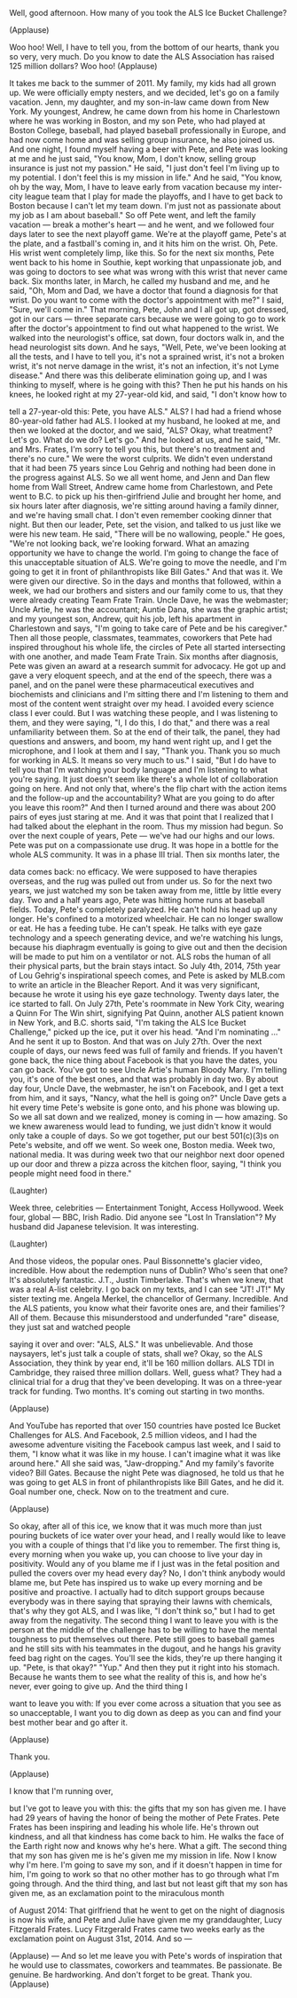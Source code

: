 
Well, good afternoon.
How many of you
took the ALS Ice Bucket Challenge?

(Applause)

Woo hoo!
Well, I have to tell you, from 
the bottom of our hearts,
thank you so very, very much.
Do you know to date the ALS Association
has raised 125 million dollars?
Woo hoo! 
(Applause)

It takes me back to the summer of 2011.
My family, my kids had all grown up.
We were officially empty nesters,
and we decided, let&#39;s 
go on a family vacation.
Jenn, my daughter, and my son-in-law
came down from New York.
My youngest, Andrew,
he came down from his home in Charlestown
where he was working in Boston,
and my son Pete,
who had played at 
Boston College, baseball,
had played baseball 
professionally in Europe,
and had now come home and was selling
group insurance, he also joined us.
And one night, I found myself
having a beer with Pete,
and Pete was looking at 
me and he just said,
&quot;You know, Mom, I don&#39;t know,
selling group insurance 
is just not my passion.&quot;
He said, &quot;I just don&#39;t feel 
I&#39;m living up to my potential.
I don&#39;t feel this is my mission in life.&quot;
And he said, &quot;You know, 
oh by the way, Mom,
I have to leave early from vacation
because my inter-city league team 
that I play for made the playoffs,
and I have to get back to Boston 
because I can&#39;t let my team down.
I&#39;m just not as passionate about my job
as I am about baseball.&quot;
So off Pete went, and 
left the family vacation —
break a mother&#39;s heart —
and he went, and we 
followed four days later
to see the next playoff game.
We&#39;re at the playoff game, 
Pete&#39;s at the plate,
and a fastball&#39;s coming in,
and it hits him on the wrist.
Oh, Pete.
His wrist went completely limp, like this.
So for the next six months,
Pete went back to his home in Southie,
kept working that unpassionate job,
and was going to doctors
to see what was wrong with this wrist
that never came back.
Six months later, in March,
he called my husband 
and me, and he said,
&quot;Oh, Mom and Dad, we have a doctor
that found a diagnosis for that wrist.
Do you want to come with the
doctor&#39;s appointment with me?&quot;
I said, &quot;Sure, we&#39;ll come in.&quot;
That morning, Pete, John and I
all got up, got dressed, got in our cars —
three separate cars
because we were going to go to work
after the doctor&#39;s appointment to
find out what happened to the wrist.
We walked into the 
neurologist&#39;s office, sat down,
four doctors walk in,
and the head neurologist sits down.
And he says, &quot;Well, Pete, we&#39;ve
been looking at all the tests,
and I have to tell you, 
it&#39;s not a sprained wrist,
it&#39;s not a broken wrist,
it&#39;s not nerve damage in the wrist,
it&#39;s not an infection,
it&#39;s not Lyme disease.&quot;
And there was this deliberate 
elimination going up,
and I was thinking to myself,
where is he going with this?
Then he put his hands on his knees,
he looked right at my 
27-year-old kid, and said,
&quot;I don&#39;t know how to 

tell a 27-year-old this:
Pete, you have ALS.&quot;
ALS?
I had had a friend whose 
80-year-old father had ALS.
I looked at my husband, he looked at me,
and then we looked at the 
doctor, and we said, &quot;ALS?
Okay, what treatment? Let&#39;s go.
What do we do? Let&#39;s go.&quot;
And he looked at us, and he
said, &quot;Mr. and Mrs. Frates,
I&#39;m sorry to tell you this,
but there&#39;s no treatment 
and there&#39;s no cure.&quot;
We were the worst culprits.
We didn&#39;t even understand
that it had been 75 years since Lou Gehrig
and nothing had been done 
in the progress against ALS.
So we all went home, and Jenn and Dan
flew home from Wall Street,
Andrew came home from Charlestown,
and Pete went to B.C. to pick up
his then-girlfriend Julie 
and brought her home,
and six hours later after diagnosis,
we&#39;re sitting around 
having a family dinner,
and we&#39;re having small chat.
I don&#39;t even remember 
cooking dinner that night.
But then our leader, Pete, set the vision,
and talked to us just like 
we were his new team.
He said, &quot;There will be 
no wallowing, people.&quot;
He goes, &quot;We&#39;re not looking back,
we&#39;re looking forward.
What an amazing opportunity 
we have to change the world.
I&#39;m going to change the face
of this unacceptable situation of ALS.
We&#39;re going to move the needle,
and I&#39;m going to get it in front
of philanthropists like Bill Gates.&quot;
And that was it. We 
were given our directive.
So in the days and months that followed,
within a week, we had 
our brothers and sisters
and our family come to us,
that they were already 
creating Team Frate Train.
Uncle Dave, he was the webmaster;
Uncle Artie, he was the accountant;
Auntie Dana, she was the graphic artist;
and my youngest son, Andrew,
quit his job, left his 
apartment in Charlestown
and says, &quot;I&#39;m going to take care 
of Pete and be his caregiver.&quot;
Then all those people, 
classmates, teammates,
coworkers that Pete had inspired
throughout his whole life,
the circles of Pete all started
intersecting with one another,
and made Team Frate Train.
Six months after diagnosis,
Pete was given an award at a 
research summit for advocacy.
He got up and gave a very eloquent speech,
and at the end of the 
speech, there was a panel,
and on the panel were these
pharmaceutical executives
and biochemists and clinicians
and I&#39;m sitting there and 
I&#39;m listening to them
and most of the content 
went straight over my head.
I avoided every science 
class I ever could.
But I was watching these people,
and I was listening to them,
and they were saying, 
&quot;I, I do this, I do that,&quot;
and there was a real 
unfamiliarity between them.
So at the end of their talk, the panel,
they had questions and answers,
and boom, my hand went right up,
and I get the microphone,
and I look at them and I say, &quot;Thank you.
Thank you so much for working in ALS.
It means so very much to us.&quot;
I said, &quot;But I do have to tell you
that I&#39;m watching your body language
and I&#39;m listening to what you&#39;re saying.
It just doesn&#39;t seem like there&#39;s a whole 
lot of collaboration going on here.
And not only that, where&#39;s the flip chart
with the action items and the 
follow-up and the accountability?
What are you going to do 
after you leave this room?&quot;
And then I turned around
and there was about 200 pairs 
of eyes just staring at me.
And it was that point that I realized
that I had talked about 
the elephant in the room.
Thus my mission had begun.
So over the next couple of years,
Pete — we&#39;ve had our highs and our lows.
Pete was put on a compassionate use drug.
It was hope in a bottle for 
the whole ALS community.
It was in a phase III trial.
Then six months later, the 

data comes back: no efficacy.
We were supposed to 
have therapies overseas,
and the rug was 
pulled out from under us.
So for the next two years,
we just watched my son 
be taken away from me,
little by little every day.
Two and a half years ago,
Pete was hitting home 
runs at baseball fields.
Today, Pete&#39;s completely paralyzed.
He can&#39;t hold his head up any longer.
He&#39;s confined to a motorized wheelchair.
He can no longer swallow or eat.
He has a feeding tube.
He can&#39;t speak.
He talks with eye gaze technology
and a speech generating device,
and we&#39;re watching his lungs,
because his diaphragm 
eventually is going to give out
and then the decision will be made
to put him on a ventilator or not.
ALS robs the human of all their physical 
parts, but the brain stays intact.
So July 4th, 2014,
75th year of Lou Gehrig&#39;s 
inspirational speech comes,
and Pete is asked by MLB.com to write
an article in the Bleacher Report.
And it was very significant, because he 
wrote it using his eye gaze technology.
Twenty days later, 
the ice started to fall.
On July 27th, Pete&#39;s 
roommate in New York City,
wearing a Quinn For The Win shirt,
signifying Pat Quinn, another 
ALS patient known in New York,
and B.C. shorts
said, &quot;I&#39;m taking the ALS 
Ice Bucket Challenge,&quot;
picked up the ice, put it over his head.
&quot;And I&#39;m nominating ...&quot; 
And he sent it up to Boston.
And that was on July 27th.
Over the next couple 
of days, our news feed
was full of family and friends.
If you haven&#39;t gone back,
the nice thing about Facebook
is that you have the dates, you can go back.
You&#39;ve got to see Uncle Artie&#39;s 
human Bloody Mary.
I&#39;m telling you, it&#39;s one of the best ones,
and that was probably in day two.
By about day four, Uncle 
Dave, the webmaster,
he isn&#39;t on Facebook,
and I get a text from him, 
and it says, &quot;Nancy,
what the hell is going on?&quot;
Uncle Dave gets a hit 
every time Pete&#39;s website
is gone onto, and his 
phone was blowing up.
So we all sat down and we realized,
money is coming in — how amazing.
So we knew awareness 
would lead to funding,
we just didn&#39;t know it would
only take a couple of days.
So we got together, put our best 
501(c)(3)s on Pete&#39;s website,
and off we went.
So week one, Boston media.
Week two, national media.
It was during week two 
that our neighbor next door
opened up our door and threw a pizza
across the kitchen floor, saying,
&quot;I think you people might 
need food in there.&quot;

(Laughter)

Week three, celebrities — 
Entertainment Tonight,
Access Hollywood.
Week four, global — BBC, Irish Radio.
Did anyone see &quot;Lost In Translation&quot;?
My husband did Japanese television.
It was interesting.

(Laughter)

And those videos, the popular ones.
Paul Bissonnette&#39;s 
glacier video, incredible.
How about the redemption nuns of Dublin?
Who&#39;s seen that one?
It&#39;s absolutely fantastic.
J.T., Justin Timberlake.
That&#39;s when we knew, that 
was a real A-list celebrity.
I go back on my texts, and I can see
&quot;JT! JT!&quot; My sister texting me.
Angela Merkel, the chancellor of Germany.
Incredible.
And the ALS patients,
you know what their favorite
ones are, and their families&#39;?
All of them.
Because this misunderstood and 
underfunded &quot;rare&quot; disease,
they just sat and watched people 

saying it over and over: &quot;ALS, ALS.&quot;
It was unbelievable.
And those naysayers,
let&#39;s just talk a couple 
of stats, shall we?
Okay, so the ALS Association,
they think by year end,
it&#39;ll be 160 million dollars.
ALS TDI in Cambridge,
they raised three million dollars.
Well, guess what?
They had a clinical trial for a drug
that they&#39;ve been developing.
It was on a three-year track for funding.
Two months.
It&#39;s coming out starting in two months.

(Applause)

And YouTube has reported
that over 150 countries have posted
Ice Bucket Challenges for ALS.
And Facebook, 2.5 million videos,
and I had the awesome adventure
visiting the Facebook campus last week,
and I said to them, &quot;I know
what it was like in my house.
I can&#39;t imagine what it 
was like around here.&quot;
All she said was, &quot;Jaw-dropping.&quot;
And my family&#39;s favorite video?
Bill Gates.
Because the night Pete was diagnosed,
he told us that he was going to get ALS in
front of philanthropists like Bill Gates,
and he did it.
Goal number one, check.
Now on to the treatment and cure.

(Applause)

So okay, after all of this ice,
we know that it was much more
than just pouring buckets of 
ice water over your head,
and I really would like to leave you
with a couple of things that 
I&#39;d like you to remember.
The first thing is,
every morning when you wake up,
you can choose to live your day in positivity.
Would any of you blame me
if I just was in the fetal position
and pulled the covers 
over my head every day?
No, I don&#39;t think anybody would blame me,
but Pete has inspired us to wake up
every morning and be 
positive and proactive.
I actually had to ditch support groups
because everybody was in there saying that
spraying their lawns with chemicals,
that&#39;s why they got ALS,
and I was like, &quot;I don&#39;t think so,&quot;
but I had to get away from the negativity.
The second thing I want to leave you with
is the person at the 
middle of the challenge
has to be willing to have 
the mental toughness
to put themselves out there.
Pete still goes to baseball games
and he still sits with his 
teammates in the dugout,
and he hangs his gravity feed bag
right on the cages.
You&#39;ll see the kids, they&#39;re 
up there hanging it up.
&quot;Pete, is that okay?&quot; &quot;Yup.&quot;
And then they put it 
right into his stomach.
Because he wants them to see
what the reality of this is,
and how he&#39;s never, ever going to give up.
And the third thing I 

want to leave you with:
If you ever come across a situation
that you see as so unacceptable,
I want you to dig down as deep as you can
and find your best mother bear
and go after it.

(Applause)

Thank you.

(Applause)

I know that I&#39;m running over,

but I&#39;ve got to leave you with this:
the gifts that my son has given me.
I have had 29 years
of having the honor of being the mother
of Pete Frates.
Pete Frates has been inspiring 
and leading his whole life.
He&#39;s thrown out kindness,
and all that kindness 
has come back to him.
He walks the face of the Earth 
right now and knows why he&#39;s here.
What a gift.
The second thing that my son has given me
is he&#39;s given me my mission in life.
Now I know why I&#39;m here.
I&#39;m going to save my son,
and if it doesn&#39;t happen in time for him,
I&#39;m going to work so that no other mother
has to go through what I&#39;m going through.
And the third thing, 
and last but not least
gift that my son has given me,
as an exclamation point
to the miraculous month

of August 2014:
That girlfriend that he went to get on 
the night of diagnosis is now his wife,
and Pete and Julie have given me my 
granddaughter, Lucy Fitzgerald Frates.
Lucy Fitzgerald Frates came two weeks early
as the exclamation point
on August 31st, 2014.
And so —

(Applause)
 —
And so let me leave you with 
Pete&#39;s words of inspiration
that he would use to classmates,
coworkers and teammates.
Be passionate.
Be genuine.
Be hardworking.
And don&#39;t forget to be great.
Thank you. 
(Applause)

